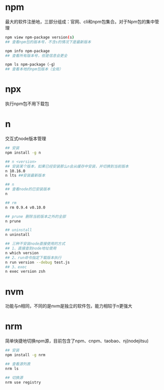 # npm
最大的软件注册地，三部分组成：官网、cli和npm包集合。对于Npm包的集中管理
```sh
npm view npm-package version(s)
## 查看npm包的版本号，不含s的情况下是最新版本

npm info npm-package
## 查看所有版本号，但是信息会更全

npm ls npm-package（-g）
## 查看本地的npm包版本（全局）
```

# npx
执行npm包不用下载包

# n
交互式node版本管理
```sh
## 安装
npm install -g n

## n <version>
## 安装某个版本，如果已经安装那么n会从缓存中安装，并切换到当前版本
n 10.16.0
n lts ##安装最新版本

## n
## 查看node的已安装版本
n

## rm
n rm 0.9.4 v0.10.0

## prune 删除当前版本之外的全部
n prune

## uninstall
n uninstall

## 三种不安装node直接使用的方式
## 1、直接查到node地址使用
n which version
## 2、run命令指定下载版本执行
n run version --debug test.js
## 3、exec
n exec version zsh

```

# nvm
功能与n相同，不同的是nvm是独立的软件包，能力相较于n更强大

# nrm
简单快捷地切换npm源，目前包含了npm、cnpm、taobao、nj(nodejitsu)
```sh
## 安装
npm install -g nrm

## 查看源列表
nrm ls

## 切换源
nrm use registry
```